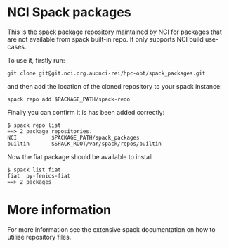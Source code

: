 # NCI Spack packages

This is the spack package repository maintained by NCI for packages that are not available from  spack built-in repo. It only supports NCI build use-cases.

To use it, firstly run:

`git clone git@git.nci.org.au:nci-rei/hpc-opt/spack_packages.git `

and then add the location of the cloned repository to your spack instance:

`spack repo add $PACKAGE_PATH/spack-reoo`

Finally you can  confirm it is has been added correctly:

```
$ spack repo list
==> 2 package repositories.
NCI           $PACKAGE_PATH/spack_packages
builtin       $SPACK_ROOT/var/spack/repos/builtin
```

Now the fiat package should be available to install
```
$ spack list fiat
fiat  py-fenics-fiat
==> 2 packages
```

# More information
For more information see the extensive spack documentation on how to utilise repository files.

